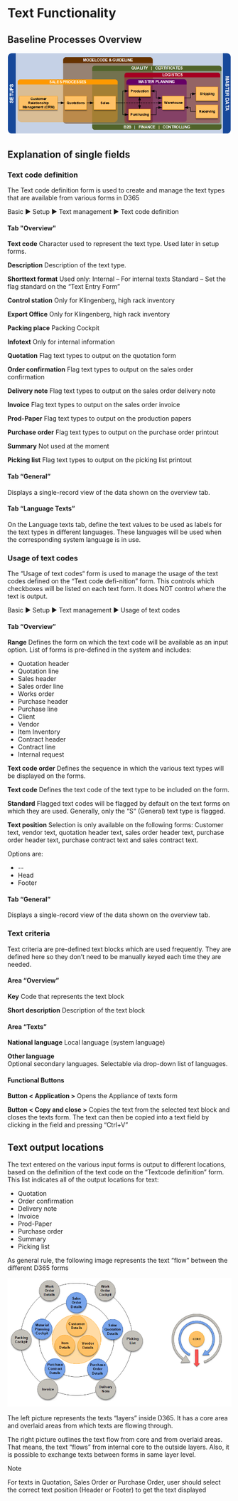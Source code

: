 # Text Functionality
## Baseline Processes Overview

![Baseline Processes Overview](./../../media/Basics/Text_Functionality/Baseline_Processes_Overview.png "Baseline Processes Overview")

## Explanation of single fields

### Text code definition
The Text code definition form is used to create and manage the text types that are available from various forms in D365

Basic ► Setup ► Text management ► Text code definition

#### Tab "Overview"

**Text code**
Character used to represent the text type. Used later in setup forms.

**Description**
Description of the text type.

**Shorttext format**
Used only:
Internal 	– 	For internal texts
Standard 	–	Set the flag standard on the “Text Entry Form”

**Control station**
Only for Klingenberg, high rack inventory

**Export Office**
Only for Klingenberg, high rack inventory

**Packing place**
Packing Cockpit

**Infotext**
Only for internal information

**Quotation**
Flag text types to output on the quotation form

**Order confirmation**
Flag text types to output on the sales order confirmation

**Delivery note**
Flag text types to output on the sales order delivery note

**Invoice**
Flag text types to output on the sales order invoice

**Prod-Paper**
Flag text types to output on the production papers

**Purchase order**
Flag text types to output on the purchase order printout

**Summary**
Not used at the moment

**Picking list**
Flag text types to output on the picking list printout

####	Tab “General”
Displays a single-record view of the data shown on the overview tab.

####	Tab “Language Texts”
On the Language texts tab, define the text values to be used as labels for the text types in different languages. These languages will be used when the corresponding system language is in use. 

###	Usage of text codes
The “Usage of text codes“ form is used to manage the usage of the text codes defined on the “Text code defi-nition” form. This controls which checkboxes will be listed on each text form. It does NOT control where the text is output.

Basic ► Setup ► Text management ► Usage of text codes

#### Tab “Overview”
**Range**
Defines the form on which the text code will be available as an input option. 
List of forms is pre-defined in the system and includes: 

* Quotation header
* Quotation line
* Sales header
* Sales order line
* Works order
* Purchase header
* Purchase line
* Client
* Vendor
* Item Inventory
* Contract header
* Contract line
* Internal request

**Text code order**	
Defines the sequence in which the various text types will be displayed on the forms.

**Text code**
Defines the text code of the text type to be included on the form.

**Standard**
Flagged text codes will be flagged by default on the text forms on which they are used. Generally, only the “S“ (General) text type is flagged. 

**Text position**
Selection is only available on the following forms: Customer text, vendor text, quotation header text, sales order header text, purchase order header text, purchase contract text and sales contract text. 

Options are:

* --
* Head
* Footer

#### Tab “General”
Displays a single-record view of the data shown on the overview tab.

### Text criteria
Text criteria are pre-defined text blocks which are used frequently. They are defined here so they don’t need to be manually keyed each time they are needed. 
#### Area “Overview”
**Key**
Code that represents the text block

**Short description**
Description of the text block

#### Area “Texts”
**National language**
Local language (system language)

**Other language**	
Optional secondary languages. Selectable via drop-down list of languages.

#### Functional Buttons
**Button < Application >**
Opens the Appliance of texts form

**Button < Copy and close >**
Copies the text from the selected text block and closes the texts form. The text can then be copied into a text field by clicking in the field and pressing “Ctrl+V”

<!--
 Kapitel 3 weggelassen
 -->

## Text output locations
The text entered on the various input forms is output to different locations, based on the definition of the text code on the “Textcode definition” form. 
This list indicates all of the output locations for text:

* Quotation
* Order confirmation
* Delivery note
* Invoice
* Prod-Paper
* Purchase order
* Summary
* Picking list

As general rule, the following image represents the text “flow” between the different D365 forms

![Text in D365](./../../media/Basics/Text_Functionality/Text_Flow.png "Text in D365")

The left picture represents the texts “layers” inside D365. It has a core area and overlaid areas from which texts are flowing through.

The right picture outlines the text flow from core and from overlaid areas. That means, the text “flows” from internal core to the outside layers. Also, it is possible to exchange texts between forms in same layer level.

>[!Note]
>For texts in Quotation, Sales Order or Purchase Order, user should select the correct text position (Header or Footer) to get the text displayed

